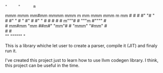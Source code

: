                                                                       
    "     "      m                                                    
  mmm   mmm    mm#mm         mmmm    mmm    m mm   mmm    mmm    m mm 
    #     #      #           #" "#  "   #   #"  " #   "  #"  #   #"  "
    #     #      #           #   #  m"""#   #      """m  #""""   #    
    #   mm#mm    "mm         ##m#"  "mm"#   #     "mmm"  "#mm"   #    
    #                        #                                        
  ""                 """"""  "                                        


This is a library whiche let user to create a parser, compile it (JIT) and finaly run it.

I've created this project just to learn how to use llvm codegen library. I think, this project can be useful in the time.


